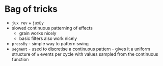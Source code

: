 # Bag of tricks

- `jux rev` + `juxBy`
- slowed continuous patterning of effects
  - grain works nicely
  - basic filters also work nicely
- `pressBy` - simple way to pattern swing
- `segment` - used to discretise a continuous pattern - gives it a uniform structure of `n` events per cycle with values sampled from the continuous function

